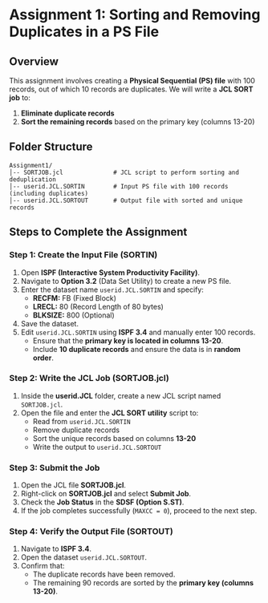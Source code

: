 # Assignment 1: Sorting and Removing Duplicates in a PS File

## Overview
This assignment involves creating a **Physical Sequential (PS) file** with 100 records, out of which 10 records are duplicates. We will write a **JCL SORT job** to:
1. **Eliminate duplicate records**
2. **Sort the remaining records** based on the primary key (columns 13-20)

## Folder Structure
```
Assignment1/
│-- SORTJOB.jcl              # JCL script to perform sorting and deduplication
│-- userid.JCL.SORTIN        # Input PS file with 100 records (including duplicates)
│-- userid.JCL.SORTOUT       # Output file with sorted and unique records
```

## Steps to Complete the Assignment

### Step 1: Create the Input File (SORTIN)
1. Open **ISPF (Interactive System Productivity Facility)**.
2. Navigate to **Option 3.2** (Data Set Utility) to create a new PS file.
3. Enter the dataset name `userid.JCL.SORTIN` and specify:
   - **RECFM:** FB (Fixed Block)
   - **LRECL:** 80 (Record Length of 80 bytes)
   - **BLKSIZE:** 800 (Optional)
4. Save the dataset.
5. Edit `userid.JCL.SORTIN` using **ISPF 3.4** and manually enter 100 records.
   - Ensure that the **primary key is located in columns 13-20**.
   - Include **10 duplicate records** and ensure the data is in **random order**.

### Step 2: Write the JCL Job (SORTJOB.jcl)
1. Inside the **userid.JCL** folder, create a new JCL script named `SORTJOB.jcl`.
2. Open the file and enter the **JCL SORT utility** script to:
   - Read from `userid.JCL.SORTIN`
   - Remove duplicate records
   - Sort the unique records based on columns **13-20**
   - Write the output to `userid.JCL.SORTOUT`

### Step 3: Submit the Job
1. Open the JCL file **SORTJOB.jcl**.
2. Right-click on **SORTJOB.jcl** and select **Submit Job**.
3. Check the **Job Status** in the **SDSF (Option S.ST)**.
4. If the job completes successfully (`MAXCC = 0`), proceed to the next step.

### Step 4: Verify the Output File (SORTOUT)
1. Navigate to **ISPF 3.4**.
2. Open the dataset `userid.JCL.SORTOUT`.
3. Confirm that:
   - The duplicate records have been removed.
   - The remaining 90 records are sorted by the **primary key (columns 13-20)**.
